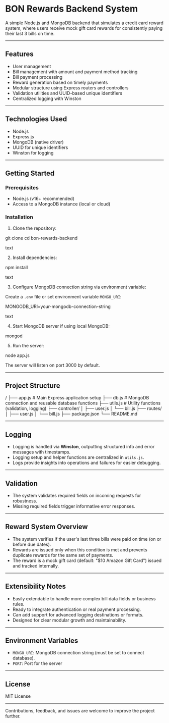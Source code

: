 # BON Rewards Backend System

A simple Node.js and MongoDB backend that simulates a credit card reward system, where users receive mock gift card rewards for consistently paying their last 3 bills on time.

---

## Features

- User management
- Bill management with amount and payment method tracking
- Bill payment processing
- Reward generation based on timely payments
- Modular structure using Express routers and controllers
- Validation utilities and UUID-based unique identifiers
- Centralized logging with Winston

---

## Technologies Used

- Node.js
- Express.js
- MongoDB (native driver)
- UUID for unique identifiers
- Winston for logging

---

## Getting Started

### Prerequisites

- Node.js (v16+ recommended)
- Access to a MongoDB instance (local or cloud)

### Installation

1. Clone the repository:

git clone <repo-url>
cd bon-rewards-backend

text

2. Install dependencies:

npm install

text

3. Configure MongoDB connection string via environment variable:

Create a `.env` file or set environment variable `MONGO_URI`:

MONGODB_URI=your-mongodb-connection-string

text

4. Start MongoDB server if using local MongoDB:

mongod


5. Run the server:

node app.js


The server will listen on port 3000 by default.

---

## Project Structure

/
├── app.js # Main Express application setup
├── db.js # MongoDB connection and reusable database functions
├── utils.js # Utility functions (validation, logging)
├── controller/
│ ├── user.js
│ └── bill.js
├── routes/
│ ├── user.js
│ └── bill.js
├── package.json
└── README.md


---

## Logging

- Logging is handled via **Winston**, outputting structured info and error messages with timestamps.
- Logging setup and helper functions are centralized in `utils.js`.
- Logs provide insights into operations and failures for easier debugging.

---

## Validation

- The system validates required fields on incoming requests for robustness.
- Missing required fields trigger informative error responses.

---

## Reward System Overview

- The system verifies if the user's last three bills were paid on time (on or before due dates).
- Rewards are issued only when this condition is met and prevents duplicate rewards for the same set of payments.
- The reward is a mock gift card (default: "$10 Amazon Gift Card") issued and tracked internally.

---

## Extensibility Notes

- Easily extendable to handle more complex bill data fields or business rules.
- Ready to integrate authentication or real payment processing.
- Can add support for advanced logging destinations or formats.
- Designed for clear modular growth and maintainability.

---

## Environment Variables

- `MONGO_URI`: MongoDB connection string (must be set to connect database).
- `PORT`: Port for the server

---

## License

MIT License

---

Contributions, feedback, and issues are welcome to improve the project further.